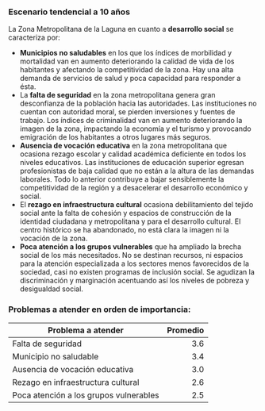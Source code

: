 
### Escenario tendencial a 10 años

La Zona Metropolitana de la Laguna en cuanto a **desarrollo social** se caracteriza por:

* **Municipios no saludables** en los que los índices de morbilidad y mortalidad van en aumento deteriorando la calidad de vida de los habitantes y afectando la competitividad de la zona. Hay una alta demanda de servicios de salud y poca capacidad para responder a ésta.
* La **falta de seguridad** en la zona metropolitana genera gran desconfianza de la población hacia las autoridades. Las instituciones no cuentan con autoridad moral, se pierden inversiones y fuentes de trabajo. Los índices de criminalidad van en aumento deteriorando la imagen de la zona, impactando la economía y el turismo y provocando emigración de los habitantes a otros lugares más seguros.
* **Ausencia de vocación educativa** en la zona metropolitana que ocasiona rezago escolar y calidad académica deficiente en todos los niveles educativos. Las instituciones de educación superior egresan profesionistas de baja calidad que no están a la altura de las demandas laborales. Todo lo anterior contribuye a bajar sensiblemente la competitividad de la región y a desacelerar el desarrollo económico y social.
* El **rezago en infraestructura cultural** ocasiona debilitamiento del tejido social ante la falta de cohesión y espacios de construcción de la identidad ciudadana y metropolitana y para el desarrollo cultural. El centro histórico se ha abandonado, no está clara la imagen ni la vocación de la zona.
* **Poca atención a los grupos vulnerables** que ha ampliado la brecha social de los más necesitados. No se destinan recursos, ni espacios para la atención especializada a los sectores menos favorecidos de la sociedad, casi no existen programas de inclusión social. Se agudizan la discriminación y marginación acentuando así los niveles de pobreza y desigualdad social.

### Problemas a atender en orden de importancia:

Problema a atender                     | Promedio
---------------------------------------|---------:
Falta de seguridad                     |      3.6
Municipio no saludable                 |      3.4
Ausencia de vocación educativa         |      3.0
Rezago en infraestructura cultural     |      2.6
Poca atención a los grupos vulnerables |      2.5
